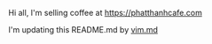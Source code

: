 Hi all, I'm selling coffee at https://phatthanhcafe.com

I'm updating this README.md by [vim.md](https://vim.md)